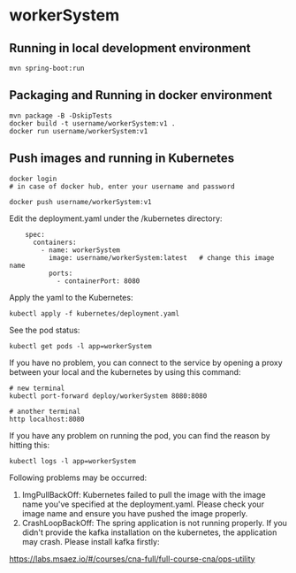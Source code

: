 # workerSystem

## Running in local development environment

```
mvn spring-boot:run
```

## Packaging and Running in docker environment

```
mvn package -B -DskipTests
docker build -t username/workerSystem:v1 .
docker run username/workerSystem:v1
```

## Push images and running in Kubernetes

```
docker login 
# in case of docker hub, enter your username and password

docker push username/workerSystem:v1
```

Edit the deployment.yaml under the /kubernetes directory:
```
    spec:
      containers:
        - name: workerSystem
          image: username/workerSystem:latest   # change this image name
          ports:
            - containerPort: 8080

```

Apply the yaml to the Kubernetes:
```
kubectl apply -f kubernetes/deployment.yaml
```

See the pod status:
```
kubectl get pods -l app=workerSystem
```

If you have no problem, you can connect to the service by opening a proxy between your local and the kubernetes by using this command:
```
# new terminal
kubectl port-forward deploy/workerSystem 8080:8080

# another terminal
http localhost:8080
```

If you have any problem on running the pod, you can find the reason by hitting this:
```
kubectl logs -l app=workerSystem
```

Following problems may be occurred:

1. ImgPullBackOff:  Kubernetes failed to pull the image with the image name you've specified at the deployment.yaml. Please check your image name and ensure you have pushed the image properly.
1. CrashLoopBackOff: The spring application is not running properly. If you didn't provide the kafka installation on the kubernetes, the application may crash. Please install kafka firstly:

https://labs.msaez.io/#/courses/cna-full/full-course-cna/ops-utility

